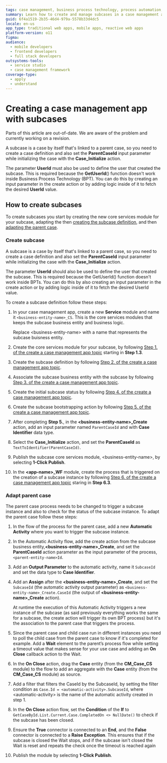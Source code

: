 ```yaml
---
tags: case management, business process technology, process automation, subcases management
summary: Learn how to create and manage subcases in a case management app using OutSystems 11 (O11), including setting up core services and adapting parent cases.
guid: 6f4a1519-2b35-46d4-979a-5578b33d4dc5
locale: en-us
app_type: traditional web apps, mobile apps, reactive web apps
platform-version: o11
figma:
audience:
  - mobile developers
  - frontend developers
  - full stack developers
outsystems-tools:
  - service studio
  - case management framework
coverage-type:
  - apply
  - understand
---
```


# Creating a case management app with subcases

<div class="warning" markdown="1">

Parts of this article are out-of-date. We are aware of the problem and currently working on a revision.

</div>

A subcase is a case by itself that's linked to a parent case, so you need to create a case definition and also set the **ParentCaseId** input parameter while initializing the case with the **Case_Initialize** action.

The parameter **UserId** must also be used to define the user that created the subcase. This is required because the **GetUserId**() function doesn't work inside Business Process Technology (BPT). You can do this by creating an input parameter in the create action or by adding logic inside of it to fetch the desired **UserId** value.

## How to create subcases

To create subcases you start by creating the new core services module for your subcase, adapting the then [creating the subcase definition](#create-subcase), and then [adapting the parent case](#adapt-parent-case).

### Create subcase

A subcase is a case by itself that's linked to a parent case, so you need to create a case definition and also set the **ParentCaseId** input parameter while initializing the case with the **Case_Initialize** action.

<div class="info" markdown="1">

The parameter **UserId** should also be used to define the user that created the subcase. This is required because the GetUserId() function doesn't work inside BPTs. You can do this by also creating an input parameter in the create action or by adding logic inside of it to fetch the desired UserId value.

</div>

To create a subcase definition follow these steps:

1. In your case management app, create a new **Service** module and name it `<business-entity-name>_CS`. This is the core services modules that keeps the subcase business entity and business logic.

    <div class='info' markdown='1'>

    Replace &lt;business-entity-name&gt; with a name that represents the subcase buisness entity.

    </div>

1. Create the core services module for your subcase, by following [Step 1. of the create a case management app topic](bootstrap-app.md#step1) starting in **Step 1.3**.

1. Create the subcase definition by following [Step 2. of the create a case management app topic](bootstrap-app.md#step2).

1. Associate the subcase business entity with the subcase by following [Step 3. of the create a case management app topic](bootstrap-app.md#step3).

1. Create the initial subcase status by following [Step 4. of the create a case management app topic](bootstrap-app.md#step4).

1. Create the subcase bootstrapping action by following [Step 5. of the create a case management app topic](bootstrap-app.md#step5).

1. After completing **Step 5.**, in the **&lt;business-entity-name&gt;_Create** action, add an input parameter named `ParentCaseId` and with **Case Identifier** data type.

1. Select the **Case_Initialize** action, and set the **ParentCaseId** as `TextToIdentifier(ParentCaseId)`.

1. Publish the subcase core services module, &lt;business-entity-name&gt;, by selecting **1-Click Publish**.

1. In the **&lt;app-name&gt;_WF** module, create the process that is triggered on the creation of a subcase instance by following [Step 6. of the create a case management app topic](bootstrap-app.md#step6) staring in **Step 6.3**.

### Adapt parent case

The parent case process needs to be changed to trigger a subcase instance and also to check for the status of the subcase instance. To adapt the parent case follow these steps:

1. In the flow of the process for the parent case, add a new **Automatic Activity** where you want to trigger the subcase instance.

1. In the Automatic Activity flow, add the create action from the subcase business entity,**&lt;business-entity-name&gt;_Create**, and set the **ParentCaseId** action parameter as the input parameter of the process, `<parent-entity-name>Id`.

1. Add an **Output Parameter** to the automatic activity, name it `SubcaseId` and set the data type to **Case Identifier**.

1. Add an **Assign** after the **&lt;business-entity-name&gt;\_Create**, and set the `SubcaseId` (the automatic activity output parameter) as `<business-entity-name>_Create.CaseId` (the output of **&lt;business-entity-name&gt;\_Create** action).

    <div class="info" markdown="1">

    At runtime the execution of this Automatic Activity triggers a new instance of the subcase (as said previously everything works the same for a subcase, the create action will trigger its own BPT process) but it's the association to the parent case that triggers the process.

    </div>

1. Since the parent case and child case run in different instances you need to poll the child case from the parent case to know if it's completed for example. Add a **Wait** element to the parent’s process flow while setting a timeout value that makes sense for your use case and adding an **On Close** callback action to the Wait.

1. In the **On Close** action, drag the **Case** entity (from the **CM_Case_CS** module) to the flow to add an aggregate with the **Case** entity (from the **CM_Case_CS** module) as source.

1. Add a filter that filters the CaseId by the SubcaseId, by setting the filter condition as `Case.Id = <automatic-activity>.SubcaseId`, where &lt;automatic-activity&gt; is the name of the automatic activity created in step 1.

1. In the **On Close** action flow, set the **Condition** of the **If** to `GetCaseById.List.Current.Case.CompletedOn <> NullDate()` to check if the subcase has been closed.

1. Ensure the **True** connector is connected to an **End**, and the **False** connector is connected to a **Raise Exception**. This ensures that if the subcase is closed the Wait stops, and if the subcase isn't closed the Wait is reset and repeats the check once the timeout is reached again

1. Publish the module by selecting **1-Click Publish**.
